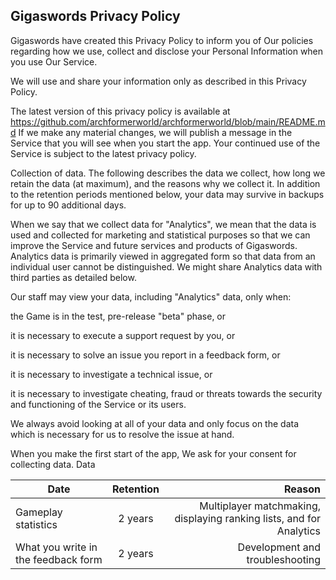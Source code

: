 ##  Gigaswords Privacy Policy

<!--
**archformerworld/archformerworld** is a ✨ _special_ ✨ repository because its `README.md` (this file) appears on your GitHub profile.

-->
Gigaswords  have created this Privacy Policy to inform you of Our policies regarding how we use, collect and disclose your Personal Information when you use Our Service.

We will use and share your information only as described in this Privacy Policy.

The latest version of this privacy policy is available at https://github.com/archformerworld/archformerworld/blob/main/README.md If we make any material changes, we will publish a message in the Service that you will see when you start the app. Your continued use of the Service is subject to the latest privacy policy.

Collection of data. 
The following describes the data we collect, how long we retain the data (at maximum), and the reasons  why we collect it. In addition to the retention periods mentioned below, your data may survive in backups for up to 90 additional days. 

When we say that we collect data for "Analytics", we mean that the data is used and collected for marketing and statistical purposes so that we can improve the Service and future services and products of Gigaswords. Analytics data is primarily viewed in aggregated form so that data from an individual user cannot be distinguished. We might share Analytics data with third parties as detailed below.

Our staff may view your data, including "Analytics" data, only when:

the Game is in the test, pre-release "beta" phase, or

it is necessary to execute a support request by you, or

it is necessary to solve an issue you report in a feedback form, or

it is necessary to investigate a technical issue, or

it is necessary to investigate cheating, fraud or threats towards the security and functioning of the Service or its users.

We always avoid looking at all of your data and only focus on the data which is necessary for us to resolve the issue at hand.

When you make the first start of the app, We ask for your consent for collecting data.
Data


| Date                | Retention          | Reason |
| -------------       |:------------------:| -----:|
| Gameplay statistics | 2 years            | Multiplayer matchmaking, displaying ranking lists, and for Analytics |
| What you write in the feedback form   | 2 years            |   Development and troubleshooting |

